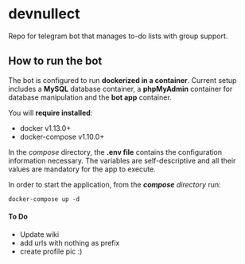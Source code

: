 # devnullect
Repo for telegram bot that manages to-do lists with group support.

## How to run the bot
The bot is configured to run **dockerized in a container**. Current setup includes a **MySQL** database container, a **phpMyAdmin** container for database manipulation and the **bot app** container.

You will **require installed**:
* docker v1.13.0+
* docker-compose v1.10.0+

In the _compose_ directory, the **.env file** contains the configuration information necessary. The variables are self-descriptive and all their values are mandatory for the app to execute.

In order to start the application, from the _**compose** directory_ run:
```shell
docker-compose up -d
```

#### To Do
* Update wiki
* add urls with nothing as prefix
* create profile pic :)
